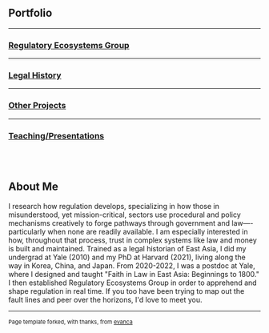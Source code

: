 ## Portfolio

---
### [Regulatory Ecosystems Group](reg.md)
---
### [Legal History](popchesa.md)
---
### [Other Projects](etc.md)
---
### [Teaching/Presentations](pyo.md)

<br><br>
## About Me

I research how regulation develops, specializing in how those in misunderstood, yet mission-critical, sectors use procedural and policy mechanisms creatively to forge pathways through government and law—-particularly when none are readily available. I am especially interested in how, throughout that process, trust in complex systems like law and money is built and maintained. Trained as a legal historian of East Asia, I did my undergrad at Yale (2010) and my PhD at Harvard (2021), living along the way in Korea, China, and Japan. From 2020-2022, I was a postdoc at Yale, where I designed and taught "Faith in Law in East Asia: Beginnings to 1800." I then established Regulatory Ecosystems Group in order to apprehend and shape regulation in real time. If you too have been trying to map out the fault lines and peer over the horizons, I'd love to meet you. 


---
<p style="font-size:11px">Page template forked, with thanks, from <a href="https://github.com/evanca/quick-portfolio">evanca</a></p>
<!-- Remove above link if you don't want to attibute -->
